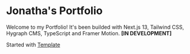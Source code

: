 # Jonatha's Portfolio

Welcome to my Portfolio! It's been builded with Next.js 13, Tailwind CSS, Hygraph CMS, TypeScript and Framer Motion. **[IN DEVELOPMENT]**

Started with [Template](https://youtube.com/playlist?list=PLY_G6KZ7jlfU41bdaWpTsOnfCC7bmpJcL)
